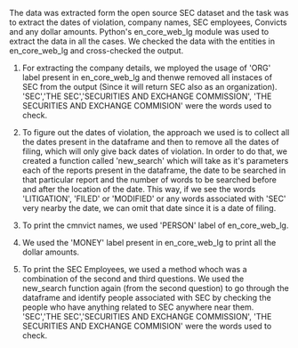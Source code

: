 The data was extracted form the open source SEC dataset and the task was to extract the dates of violation, company names, SEC employees, Convicts and any dollar amounts. Python's en_core_web_lg module was used to extract the data in all the cases. We checked the data with the entities in en_core_web_lg and cross-checked the output.

1) For extracting the company details, we mployed the usage of 'ORG' label present in en_core_web_lg and thenwe removed all instaces of SEC from the output (Since it will return SEC also as an  organization). 'SEC','THE SEC','SECURITIES AND EXCHANGE COMMISSION', 'THE SECURITIES AND EXCHANGE COMMISION' were the words used to check.

2) To figure out the dates of violation, the approach we used is to collect all the dates present in the dataframe and then to remove all the dates of filing, which will only give back dates of violation. In order to do that, we created a function called 'new_search' which will take as it's parameters each of the reports present in the dataframe, the date to be searched in that particular report and the number of words to be searched before and after the location of the date. This way, if we see the words 'LITIGATION', 'FILED' or 'MODIFIED' or any words associated with 'SEC' very nearby the date, we can omit that date since it is a date of filing.

3) To print the cmnvict names, we used 'PERSON' label of en_core_web_lg.

4) We used the 'MONEY' label present in en_core_web_lg to print all the dollar amounts.

5) To print the SEC Employees, we used a method whoch was a combination of the second and third questions. We used the new_search function again (from the second question) to go through the dataframe and identify  people associated with SEC by checking the people who have anything related to SEC anywhere near them. 'SEC','THE SEC','SECURITIES AND EXCHANGE COMMISSION', 'THE SECURITIES AND EXCHANGE COMMISION' were the words used to check.
